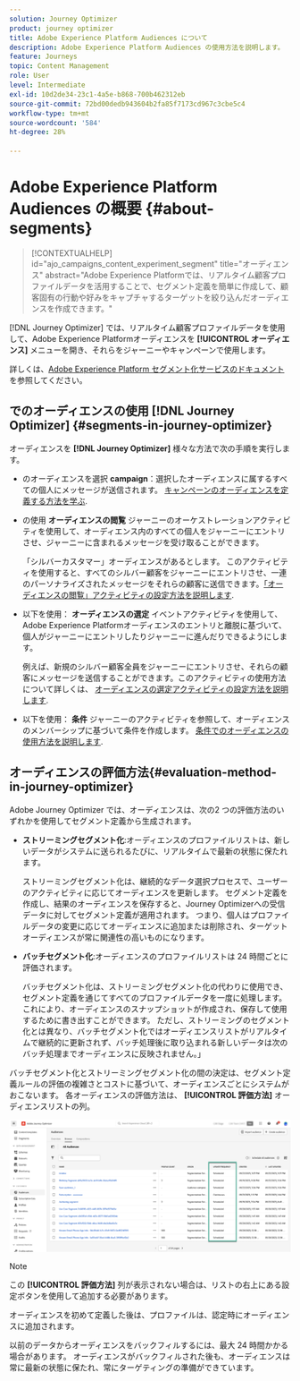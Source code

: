 ```yaml
---
solution: Journey Optimizer
product: journey optimizer
title: Adobe Experience Platform Audiences について
description: Adobe Experience Platform Audiences の使用方法を説明します。
feature: Journeys
topic: Content Management
role: User
level: Intermediate
exl-id: 10d2de34-23c1-4a5e-b868-700b462312eb
source-git-commit: 72bd00dedb943604b2fa85f7173cd967c3cbe5c4
workflow-type: tm+mt
source-wordcount: '584'
ht-degree: 28%

---
```


# Adobe Experience Platform Audiences の概要 {#about-segments}

>[!CONTEXTUALHELP]
>id="ajo_campaigns_content_experiment_segment"
>title="オーディエンス"
>abstract="Adobe Experience Platformでは、リアルタイム顧客プロファイルデータを活用することで、セグメント定義を簡単に作成して、顧客固有の行動や好みをキャプチャするターゲットを絞り込んだオーディエンスを作成できます。"

[!DNL Journey Optimizer] では、リアルタイム顧客プロファイルデータを使用して、Adobe Experience Platformオーディエンスを **[!UICONTROL オーディエンス]** メニューを開き、それらをジャーニーやキャンペーンで使用します。

詳しくは、[Adobe Experience Platform セグメント化サービスのドキュメント](https://experienceleague.adobe.com/docs/experience-platform/segmentation/home.html?lang=ja)を参照してください。

## でのオーディエンスの使用 [!DNL Journey Optimizer] {#segments-in-journey-optimizer}

オーディエンスを **[!DNL Journey Optimizer]** 様々な方法で次の手順を実行します。

* のオーディエンスを選択 **campaign**：選択したオーディエンスに属するすべての個人にメッセージが送信されます。 [キャンペーンのオーディエンスを定義する方法を学ぶ](../campaigns/create-campaign.md#define-the-audience-audience).

* の使用 **オーディエンスの閲覧** ジャーニーのオーケストレーションアクティビティを使用して、オーディエンス内のすべての個人をジャーニーにエントリさせ、ジャーニーに含まれるメッセージを受け取ることができます。

  「シルバーカスタマー」オーディエンスがあるとします。 このアクティビティを使用すると、すべてのシルバー顧客をジャーニーにエントリさせ、一連のパーソナライズされたメッセージをそれらの顧客に送信できます。[「オーディエンスの閲覧」アクティビティの設定方法を説明します](../building-journeys/read-audience.md#configuring-segment-trigger-activity).

* 以下を使用： **オーディエンスの選定** イベントアクティビティを使用して、Adobe Experience Platformオーディエンスのエントリと離脱に基づいて、個人がジャーニーにエントリしたりジャーニーに進んだりできるようにします。

  例えば、新規のシルバー顧客全員をジャーニーにエントリさせ、それらの顧客にメッセージを送信することができます。このアクティビティの使用方法について詳しくは、 [オーディエンスの選定アクティビティの設定方法を説明します](../building-journeys/audience-qualification-events.md).

* 以下を使用： **条件** ジャーニーのアクティビティを参照して、オーディエンスのメンバーシップに基づいて条件を作成します。 [条件でのオーディエンスの使用方法を説明します](../building-journeys/condition-activity.md#using-a-segment).

## オーディエンスの評価方法{#evaluation-method-in-journey-optimizer}

Adobe Journey Optimizer では、オーディエンスは、次の2 つの評価方法のいずれかを使用してセグメント定義から生成されます。

* **ストリーミングセグメント化**:オーディエンスのプロファイルリストは、新しいデータがシステムに送られるたびに、リアルタイムで最新の状態に保たれます。

  ストリーミングセグメント化は、継続的なデータ選択プロセスで、ユーザーのアクティビティに応じてオーディエンスを更新します。 セグメント定義を作成し、結果のオーディエンスを保存すると、Journey Optimizerへの受信データに対してセグメント定義が適用されます。 つまり、個人はプロファイルデータの変更に応じてオーディエンスに追加または削除され、ターゲットオーディエンスが常に関連性の高いものになります。

* **バッチセグメント化**:オーディエンスのプロファイルリストは 24 時間ごとに評価されます。

  バッチセグメント化は、ストリーミングセグメント化の代わりに使用でき、セグメント定義を通じてすべてのプロファイルデータを一度に処理します。 これにより、オーディエンスのスナップショットが作成され、保存して使用するために書き出すことができます。 ただし、ストリーミングのセグメント化とは異なり、バッチセグメント化ではオーディエンスリストがリアルタイムで継続的に更新されず、バッチ処理後に取り込まれる新しいデータは次のバッチ処理までオーディエンスに反映されません。」

バッチセグメント化とストリーミングセグメント化の間の決定は、セグメント定義ルールの評価の複雑さとコストに基づいて、オーディエンスごとにシステムがおこないます。 各オーディエンスの評価方法は、 **[!UICONTROL 評価方法]** オーディエンスリストの列。

![](assets/evaluation-method.png)

>[!NOTE]
>
>この **[!UICONTROL 評価方法]** 列が表示されない場合は、リストの右上にある設定ボタンを使用して追加する必要があります。

オーディエンスを初めて定義した後は、プロファイルは、認定時にオーディエンスに追加されます。

以前のデータからオーディエンスをバックフィルするには、最大 24 時間かかる場合があります。 オーディエンスがバックフィルされた後も、オーディエンスは常に最新の状態に保たれ、常にターゲティングの準備ができています。
